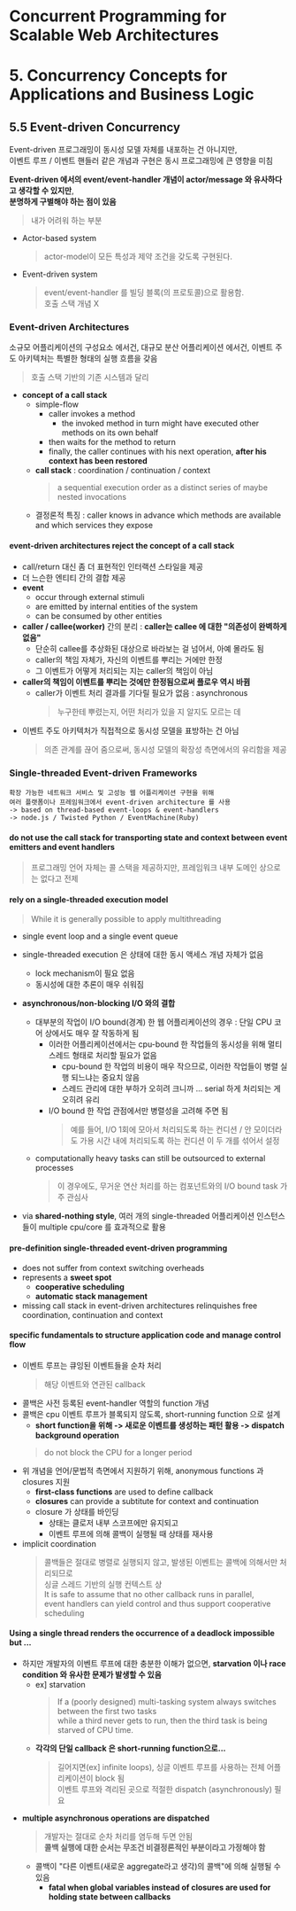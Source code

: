 # Concurrent Programming for Scalable Web Architectures  
# 5. Concurrency Concepts for Applications and Business Logic  

## 5.5 Event-driven Concurrency  

Event-driven 프로그래밍이 동시성 모델 자체를 내포하는 건 아니지만,  
이벤트 루프 / 이벤트 핸들러 같은 개념과 구현은 동시 프로그래밍에 큰 영향을 미침  

**Event-driven 에서의 event/event-handler 개념이 actor/message 와 유사하다고 생각할 수 있지만**,  
**분명하게 구별해야 하는 점이 있음**  
  > 내가 어려워 하는 부분  
* Actor-based system  
  > actor-model이 모든 특성과 제약 조건을 갖도록 구현된다.  
* Event-driven system  
  > event/event-handler 를 빌딩 블록(의 프로토콜)으로 활용함.  
  > 호출 스택 개념 X  
  
### Event-driven Architectures  

소규모 어플리케이션의 구성요소 에서건, 대규모 분산 어플리케이션 에서건,
이벤트 주도 아키텍처는 특별한 형태의 실행 흐름을 갖음  
> 호출 스택 기반의 기존 시스템과 달리  

* **concept of a call stack**  
  * simple-flow  
    * caller invokes a method  
      * the invoked method in turn might have executed other methods on its own behalf  
    * then waits for the method to return  
    * finally, the caller continues with his next operation, **after his context has been restored**  
  * **call stack** : coordination / continuation / context   
    > a sequential execution order as a distinct series of maybe nested invocations  
  * 결정론적 특징 : caller knows in advance which methods are available and which services they expose  
  
#### event-driven architectures reject the concept of a call stack  
* call/return 대신 좀 더 표현적인 인터랙션 스타일을 제공  
* 더 느슨한 엔티티 간의 결합 제공  
* **event**  
  * occur through external stimuli  
  * are emitted by internal entities of the system  
  * can be consumed by other entities  
* **caller / callee(worker)** 간의 분리 : **caller는 callee 에 대한 "의존성이 완벽하게 없음"**  
  * 단순히 callee를 추상화된 대상으로 바라보는 걸 넘어서, 아예 몰라도 됨  
  * caller의 책임 자체가, 자신의 이벤트를 뿌리는 거에만 한정  
  * 그 이벤트가 어떻게 처리되는 지는 caller의 책임이 아님    
* **caller의 책임이 이벤트를 뿌리는 것에만 한정됨으로써 플로우 역시 바뀜**  
  * caller가 이벤트 처리 결과를 기다릴 필요가 없음 : asynchronous  
    > 누구한테 뿌렸는지, 어떤 처리가 있을 지 알지도 모르는 데  
* 이벤트 주도 아키텍처가 직접적으로 동시성 모델을 표방하는 건 아님  
  > 의존 관계를 끊어 줌으로써, 동시성 모델의 확장성 측면에서의 유리함을 제공  

### Single-threaded Event-driven Frameworks  
```
확장 가능한 네트워크 서비스 및 고성능 웹 어플리케이션 구현을 위해  
여러 플랫폼이나 프레임워크에서 event-driven architecture 를 사용  
-> based on thread-based event-loops & event-handlers
-> node.js / Twisted Python / EventMachine(Ruby)
```

#### do not use the call stack for transporting state and context between event emitters and event handlers  
> 프로그래밍 언어 자체는 콜 스택을 제공하지만, 프레임워크 내부 도메인 상으로는 없다고 전제  

#### rely on a single-threaded execution model  
> While it is generally possible to apply multithreading  

* single event loop and a single event queue  
* single-threaded execution 은 상태에 대한 동시 액세스 개념 자체가 없음  
  * lock mechanism이 필요 없음  
  * 동시성에 대한 추론이 매우 쉬워짐  
* **asynchronous/non-blocking I/O 와의 결합**  
  * 대부분의 작업이 I/O bound(경계) 한 웹 어플리케이션의 경우 : 단일 CPU 코어 상에서도 매우 잘 작동하게 됨  
    * 이러한 어플리케이션에서는 cpu-bound 한 작업들의 동시성을 위해 멀티 스레드 형태로 처리할 필요가 없음  
      * cpu-bound 한 작업의 비용이 매우 작으므로, 이러한 작업들이 병렬 실행 되느냐는 중요치 않음  
      * 스레드 관리에 대한 부하가 오히려 크니까 ... serial 하게 처리되는 게 오히려 유리  
    * I/O bound 한 작업 관점에서만 병렬성을 고려해 주면 됨  
      > 예를 들어, I/O 1회에 모아서 처리되도록 하는 컨디션 / 안 모이더라도 가용 시간 내에 처리되도록 하는 컨디션 이 두 개를 섞어서 설정   
  * computationally heavy tasks can still be outsourced to external processes  
    > 이 경우에도, 무거운 연산 처리를 하는 컴포넌트와의 I/O bound task 가 주 관심사  
  
* via **shared-nothing style**, 여러 개의 single-threaded 어플리케이션 인스턴스들이 multiple cpu/core 를 효과적으로 활용  

#### pre-definition single-threaded event-driven programming  
* does not suffer from context switching overheads  
* represents a **sweet spot**  
  * **cooperative scheduling**  
  * **automatic stack management**  
* missing call stack in event-driven architectures relinquishes free coordination, continuation and context  

#### specific fundamentals to structure application code and manage control flow
* 이벤트 루프는 큐잉된 이벤트들을 순차 처리  
  > 해당 이벤트와 연관된 callback  
* 콜백은 사전 등록된 event-handler 역할의 function 개념  
* 콜백은 cpu 이벤트 루프가 블록되지 않도록, short-running function 으로 설계  
  * **short function을 위해 -> 새로운 이벤트를 생성하는 패턴 활용 -> dispatch background operation**  
  > do not block the CPU for a longer period  
* 위 개념을 언어/문법적 측면에서 지원하기 위해, anonymous functions 과 closures 지원  
  * **first-class functions** are used to define callback  
  * **closures** can provide a subtitute for context and continuation  
  * closure 가 상태를 바인딩  
    * 상태는 클로저 내부 스코프에만 유지되고  
    * 이벤트 루프에 의해 콜백이 실행될 때 상태를 재사용  
* implicit coordination  
  > 콜백들은 절대로 병렬로 실행되지 않고, 발생된 이벤트는 콜백에 의해서만 처리되므로  
  > 싱글 스레드 기반의 실행 컨텍스트 상  
  > It is safe to assume that no other callback runs in parallel,  
  > event handlers can yield control and thus support cooperative scheduling  

#### Using a single thread renders the occurrence of a deadlock impossible but ...  
* 하지만 개발자의 이벤트 루프에 대한 충분한 이해가 없으면, **starvation 이나 race condition 와 유사한 문제가 발생할 수 있음**  
  * ex] starvation   
    > If a (poorly designed) multi-tasking system always switches between the first two tasks  
    > while a third never gets to run, then the third task is being starved of CPU time.  
  * **각각의 단일 callback 은 short-running function으로...**  
    > 길어지면(ex] infinite loops), 싱글 이벤트 루프를 사용하는 전체 어플리케이션이 block 됨  
    > 이벤트 루프와 격리된 곳으로 적절한 dispatch (asynchronously) 필요  
* **multiple asynchronous operations are dispatched**  
  > 개발자는 절대로 순차 처리를 염두해 두면 안됨  
  > **콜백 실행에 대한 순서는 무조건 비결정론적인 부분이라고 가정해야 함**  
  * 콜백이 "다른 이벤트(새로운 aggregate라고 생각)의 콜백"에 의해 실행될 수 있음  
    * **fatal when global variables instead of closures are used for holding state between callbacks**  
    
